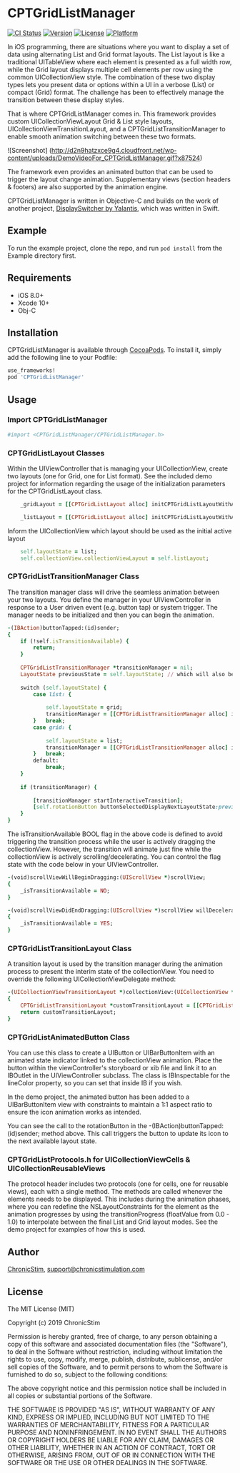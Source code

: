 # CPTGridListManager

[![CI Status](https://img.shields.io/travis/support@chronicstimulation.com/CPTGridListManager.svg?style=flat)](https://travis-ci.org/support@chronicstimulation.com/CPTGridListManager)
[![Version](https://img.shields.io/cocoapods/v/CPTGridListManager.svg?style=flat)](https://cocoapods.org/pods/CPTGridListManager)
[![License](https://img.shields.io/cocoapods/l/CPTGridListManager.svg?style=flat)](https://cocoapods.org/pods/CPTGridListManager)
[![Platform](https://img.shields.io/cocoapods/p/CPTGridListManager.svg?style=flat)](https://cocoapods.org/pods/CPTGridListManager)

In iOS programming, there are situations where you want to display a set of data using alternating List and Grid format layouts. The List layout is like a traditional UITableView where each element is presented as a full width row, while the Grid layout displays multiple cell elements per row using the common UICollectionView style. The combination of these two display types lets you present data or options within a UI in a verbose (List) or compact (Grid) format. The challenge has been to effectively manage the transition between these display styles. 

That is where CPTGridListManager comes in. This framework provides custom UICollectionViewLayout Grid & List style layouts, UICollectionViewTransitionLayout, and a CPTGridListTransitionManager to enable smooth animation switching between these two formats. 

![Screenshot]
(http://d2n9hatzxce9g4.cloudfront.net/wp-content/uploads/DemoVideoFor_CPTGridListManager.gif?x87524)

The framework even provides an animated button that can be used to trigger the layout change animation. Supplementary views (section headers & footers) are also supported by the animation engine. 

CPTGridListManager is written in Objective-C and builds on the work of another project, [DisplaySwitcher by Yalantis](https://github.com/Yalantis/DisplaySwitcher), which was written in Swift.

## Example

To run the example project, clone the repo, and run `pod install` from the Example directory first.

## Requirements

* iOS 8.0+
* Xcode 10+
* Obj-C

## Installation

CPTGridListManager is available through [CocoaPods](https://cocoapods.org). To install
it, simply add the following line to your Podfile:

```ruby
use_frameworks!
pod 'CPTGridListManager'
```

## Usage

### Import CPTGridListManager

```ruby
#import <CPTGridListManager/CPTGridListManager.h>
```

### CPTGridListLayout Classes

Within the UIViewController that is managing your UICollectionView, create two layouts (one for Grid, one for List format). See the included demo project for information regarding the usage of the initialization parameters for the CPTGridListLayout class.

```ruby
    _gridLayout = [[CPTGridListLayout alloc] initCPTGridListLayoutWithActiveLayoutStaticCellHeight:_gridLayoutStaticCellHeight nextLayoutStaticCellHeight:_listLayoutStaticCellHeight layoutState:grid cellPadding:CGPointMake(2, 2) gridLayoutCountOfColumns:5 desiredGridCellWtoHAspectRatio:1.0f];

    _listLayout = [[CPTGridListLayout alloc] initCPTGridListLayoutWithActiveLayoutStaticCellHeight:_listLayoutStaticCellHeight nextLayoutStaticCellHeight:_gridLayoutStaticCellHeight layoutState:list cellPadding:CGPointMake(2, 2) gridLayoutCountOfColumns:1 desiredGridCellWtoHAspectRatio:0.0f];
```

Inform the UICollectionView which layout should be used as the initial active layout

```ruby
    self.layoutState = list;
    self.collectionView.collectionViewLayout = self.listLayout;
```

### CPTGridListTransitionManager Class

The transition manager class will drive the seamless animation between your two layouts. You define the manager in your UIViewController in response to a User driven event (e.g. button tap) or system trigger. The manager needs to be initialized and then you can begin the animation.

```ruby
-(IBAction)buttonTapped:(id)sender;
{
    if (!self.isTransitionAvailable) {
        return;
    }
    
    CPTGridListTransitionManager *transitionManager = nil;
    LayoutState previousState = self.layoutState; // which will also be the nextLayoutState for the animatedButton
    
    switch (self.layoutState) {
        case list: {
            
            self.layoutState = grid;
            transitionManager = [[CPTGridListTransitionManager alloc] initWithDuration:_animationDuration collectionView:self.collectionView destinationLayout:self.gridLayout layoutState:self.layoutState];
        }   break;
        case grid: {
            
            self.layoutState = list;
            transitionManager = [[CPTGridListTransitionManager alloc] initWithDuration:_animationDuration collectionView:self.collectionView destinationLayout:self.listLayout layoutState:self.layoutState];
        }   break;
        default:
            break;
    }
    
    if (transitionManager) {
        
        [transitionManager startInteractiveTransition];
        [self.rotationButton buttonSelectedDisplayNextLayoutState:previousState animate:YES];
    }
}
```

The isTransitionAvailable BOOL flag in the above code is defined to avoid triggering the transition process while the user is actively dragging the collectionView. However, the transition will animate just fine while the collectionView is actively scrolling/decelerating. You can control the flag state with the code below in your UIViewController.

```ruby
-(void)scrollViewWillBeginDragging:(UIScrollView *)scrollView;
{
    _isTransitionAvailable = NO;
}

-(void)scrollViewDidEndDragging:(UIScrollView *)scrollView willDecelerate:(BOOL)decelerate;
{
    _isTransitionAvailable = YES;
}

```

### CPTGridListTransitionLayout Class

A transition layout is used by the transition manager during the animation process to present the interim state of the collectionView. You need to override the following UICollectionViewDelegate method:

```ruby
-(UICollectionViewTransitionLayout *)collectionView:(UICollectionView *)collectionView transitionLayoutForOldLayout:(UICollectionViewLayout *)fromLayout newLayout:(UICollectionViewLayout *)toLayout;
{
    CPTGridListTransitionLayout *customTransitionLayout = [[CPTGridListTransitionLayout alloc] initWithCurrentLayout:fromLayout nextLayout:toLayout];
    return customTransitionLayout;
}

```

### CPTGridListAnimatedButton Class

You can use this class to create a UIButton or UIBarButtonItem with an animated state indicator linked to the collectionView animation. Place the button within the viewController's storyboard or xib file and link it to an IBOutlet in the UIViewController subclass. The class is IBInspectable for the lineColor property, so you can set that inside IB if you wish.

In the demo project, the animated button has been added to a UIBarButtonItem view with constraints to maintain a 1:1 aspect ratio to ensure the icon animation works as intended.

You can see the call to the rotationButton in the -(IBAction)buttonTapped:(id)sender; method above. This call triggers the button to update its icon to the next available layout state.

### CPTGridListProtocols.h for UICollectionViewCells & UICollectionReusableViews

The protocol header includes two protocols (one for cells, one for reusable views), each with a single method. The methods are called whenever the elements needs to be displayed. This includes during the animation phases, where you can redefine the NSLayoutConstraints for the element as the animation progresses by using the transitionProgress (floatValue from 0.0 - 1.0) to interpolate between the final List and Grid layout modes. See the demo project for examples of how this is used. 


## Author

[ChronicStim](https://github.com/ChronicStim/CPTGridListManager), <support@chronicstimulation.com>

## License

The MIT License (MIT)

Copyright (c) 2019 ChronicStim

Permission is hereby granted, free of charge, to any person obtaining a copy
of this software and associated documentation files (the "Software"), to deal
in the Software without restriction, including without limitation the rights
to use, copy, modify, merge, publish, distribute, sublicense, and/or sell
copies of the Software, and to permit persons to whom the Software is
furnished to do so, subject to the following conditions:

The above copyright notice and this permission notice shall be included in
all copies or substantial portions of the Software.

THE SOFTWARE IS PROVIDED "AS IS", WITHOUT WARRANTY OF ANY KIND, EXPRESS OR
IMPLIED, INCLUDING BUT NOT LIMITED TO THE WARRANTIES OF MERCHANTABILITY,
FITNESS FOR A PARTICULAR PURPOSE AND NONINFRINGEMENT. IN NO EVENT SHALL THE
AUTHORS OR COPYRIGHT HOLDERS BE LIABLE FOR ANY CLAIM, DAMAGES OR OTHER
LIABILITY, WHETHER IN AN ACTION OF CONTRACT, TORT OR OTHERWISE, ARISING FROM,
OUT OF OR IN CONNECTION WITH THE SOFTWARE OR THE USE OR OTHER DEALINGS IN
THE SOFTWARE.
